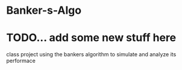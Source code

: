 # Banker-s-Algo

# TODO... add some new stuff here 

class project using the bankers algorithm to simulate and analyze its performace
